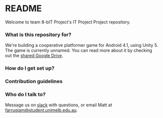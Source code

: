 # README #

Welcome to team 8-bIT Project's IT Project Project repository.

### What is this repository for? ###

We're building a cooperative platformer game for Android 4.1, using Unity 5. The game is currently unnamed. You can read more about it by checking out the [shared Google Drive](https://drive.google.com/drive/u/2/folders/0B-X6kHzx5k4TRGJ2dXlnTGR2aFU).

### How do I get set up? ###

<!-- What goes here?
* Summary of set up
* Configuration
* Dependencies
* Database configuration
* How to run tests
* Deployment instructions
-->



### Contribution guidelines ###

<!-- What goes here?
* Writing tests
* Code review
* Other guidelines
-->

### Who do I talk to? ###

Message us on [slack](https://itphq.slack.com/messages/git/) with questions, or email Matt at farrugiam@student.unimelb.edu.au.
